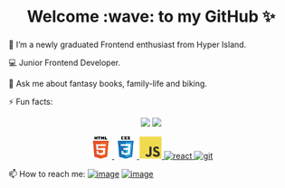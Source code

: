 <h1 align="center">Welcome :wave: to my GitHub ✨</h1>
<h3 align="center"> </h3>

<p>
🌱 I’m a newly graduated Frontend enthusiast from Hyper Island.

 :computer: Junior Frontend Developer. 

💬 Ask me about fantasy books, family-life and biking.  
</p>

⚡ Fun facts:
<p align= "center">
<img src="https://github-readme-stats.vercel.app/api?username=iwanast&theme=midnight-purple&show_icons=true&count_private=true&include_all_commits=true" width="450"/> 

<img src="https://github-readme-stats.vercel.app/api/top-langs/?username=iwanast&theme=midnight-purple&layout=compact/" width="259"/>
</p>


<p align="center"> 
  <a href="https://www.w3.org/html/" target="_blank"> 
    <img src="https://raw.githubusercontent.com/devicons/devicon/master/icons/html5/html5-original-wordmark.svg" alt="html5" width="40" height="40"/> 
  </a>
  <a href="https://www.w3schools.com/css/" target="_blank"> 
    <img src="https://raw.githubusercontent.com/devicons/devicon/master/icons/css3/css3-original-wordmark.svg" alt="css3" width="40" height="40"/> 
  </a> 
  <a href="https://developer.mozilla.org/en-US/docs/Web/JavaScript" target="_blank"> 
    <img src="https://raw.githubusercontent.com/devicons/devicon/master/icons/javascript/javascript-original.svg" alt="javascript" width="40" height="40"/> 
  </a> 
  <a href="https://reactjs.org/" target="_blank"> 
    <img src="https://upload.wikimedia.org/wikipedia/commons/a/a7/React-icon.svg" alt="react" width="40" height="40"/> 
  </a>
  <a href="https://git-scm.com/" target="_blank"> 
    <img src="https://www.vectorlogo.zone/logos/git-scm/git-scm-icon.svg" alt="git" width="40" height="40"/> 
  </a>
</p>

 📫 How to reach me:  [![image](https://img.shields.io/badge/LinkedIn-0077B5?style=for-the-badge&logo=linkedin&logoColor=white)](https://www.linkedin.com/in/iwanast)
[![image](https://img.shields.io/badge/Gmail-D14836?style=for-the-badge&logo=gmail&logoColor=white)](mailto:iwana.stadeli@hyperisland.se)

